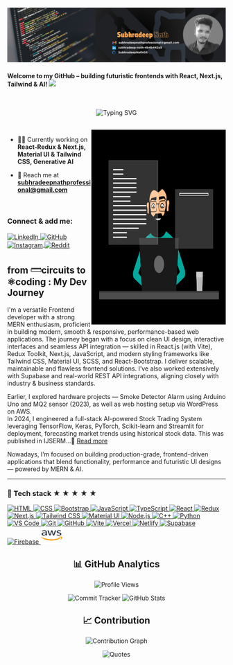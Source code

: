<!-- Banner -->
<p align="center">
  <img src="https://github.com/SubhradeepNathGit/SubhradeepNathGit/blob/main/Technology%20LinkedIn%20Banner%20in%20Black%20Blue%20Simple%20Style%20(2).png" alt="banner" />
</p>

<h4 align="left" >
Welcome to my GitHub – building futuristic frontends with <strong>React</strong>, <strong>Next.js</strong>, <strong>Tailwind</strong> & <strong>AI</strong>! <img src="https://media.giphy.com/media/hvRJCLFzcasrR4ia7z/giphy.gif" width="24" />
</h4>

<br>
<p align="center">
  <img src="https://readme-typing-svg.herokuapp.com?font=Source+Code+Pro&weight=600&size=32&pause=1000&color=6E6E6E&center=true&vCenter=true&width=600&lines=Hi+there!;This+is+Subhradeep+Nath;The+Next-Gen+Frontend+Developer;Transforming+Ideas+into;Interactive+Interfaces" alt="Typing SVG" />
</p>
<br>

<img align="right" width="310" height="450" src="https://github.com/SubhradeepNathGit/SubhradeepNathGit/blob/main/Gitimage.gif" alt="Coding GIF" />

- 🧑‍💻 Currently working on **React-Redux & Next.js, Material UI & Tailwind CSS, Generative AI**

- 📮 Reach me at **subhradeepnathprofessional@gmail.com**
<br/>

<h3 align="left">Connect & add me:</h3>
<p align="left">
  <a href="https://linkedin.com/in/subhradeep-nath-dev" target="blank">
    <img align="center" src="https://raw.githubusercontent.com/rahuldkjain/github-profile-readme-generator/master/src/images/icons/Social/linked-in-alt.svg" alt="LinkedIn" height="30" width="40" />
  </a>
   <a href="https://github.com/SubhradeepNathGit" target="blank">
    <img align="center" src="https://raw.githubusercontent.com/rahuldkjain/github-profile-readme-generator/master/src/images/icons/Social/github.svg" alt="GitHub" height="30" width="40" />
  </a>
  <a href="https://instagram.com/subhra_official" target="blank">
    <img align="center" src="https://raw.githubusercontent.com/rahuldkjain/github-profile-readme-generator/master/src/images/icons/Social/instagram.svg" alt="Instagram" height="30" width="40" />
  </a>
  <a href="https://www.reddit.com/user/Less-Cut-8419" target="blank">
    <img align="center" src="https://raw.githubusercontent.com/rahuldkjain/github-profile-readme-generator/master/src/images/icons/Social/reddit.svg" alt="Reddit" height="30" width="40" />
  </a>
</p> 



<h2 align="left">from 𓏠circuits  to  ⚛coding </> : My Dev Journey</h2>

<p>
I'm a versatile Frontend developer with a strong MERN enthusiasm, proficient in building modern, smooth & responsive, performance-based web applications.  
The journey began with a focus on clean UI design, interactive interfaces and seamless API integration — skilled in React.js (with Vite), Redux Toolkit, Next.js, JavaScript, and modern styling frameworks like Tailwind CSS, Material UI, SCSS, and React-Bootstrap.  
I deliver scalable, maintainable and flawless frontend solutions.  
I’ve also worked extensively with Supabase and real-world REST API integrations, aligning closely with industry & business standards.

Earlier, I explored hardware projects — Smoke Detector Alarm using Arduino Uno and MQ2 sensor (2023), as well as web hosting setup via WordPress on AWS.  
In 2024, I engineered a full-stack AI-powered Stock Trading System leveraging TensorFlow, Keras, PyTorch, Scikit-learn and Streamlit for deployment, forecasting market trends using historical stock data. This was published in IJSERM...📎 <a href="https://ijsrem.com/download/analytical-detection-of-smart-stock-trading-system-utilizing-ai-model/">Read more</a>
</p>

<p>
Nowadays, I’m focused on building production-grade, frontend-driven applications that blend functionality, performance and futuristic UI designs — powered by MERN & AI.
</p>

---

<h3 align="left">🛒 Tech stack ★ ★ ★ ★ ★</h3>

<p align="left">
  <a href="https://developer.mozilla.org/en-US/docs/Web/HTML" target="_blank">
    <img src="https://skillicons.dev/icons?i=html" alt="HTML" />
  </a>
  <a href="https://developer.mozilla.org/en-US/docs/Web/CSS" target="_blank">
    <img src="https://skillicons.dev/icons?i=css" alt="CSS" />
  </a>
  <a href="https://getbootstrap.com/" target="_blank">
    <img src="https://skillicons.dev/icons?i=bootstrap" alt="Bootstrap" />
  </a>
  <a href="https://developer.mozilla.org/en-US/docs/Web/JavaScript" target="_blank">
    <img src="https://skillicons.dev/icons?i=js" alt="JavaScript" />
  </a>
  <a href="https://www.typescriptlang.org/" target="_blank">
    <img src="https://skillicons.dev/icons?i=ts" alt="TypeScript" />
  </a>
  
  <a href="https://reactjs.org/" target="_blank">
    <img src="https://skillicons.dev/icons?i=react" alt="React" />
  </a>
  <a href="https://redux.js.org/" target="_blank">
    <img src="https://skillicons.dev/icons?i=redux" alt="Redux" />
  </a>


  <a href="https://nextjs.org/" target="_blank">
    <img src="https://skillicons.dev/icons?i=nextjs" alt="Next.js" />
  </a>
  <a href="https://tailwindcss.com/" target="_blank">
    <img src="https://skillicons.dev/icons?i=tailwind" alt="Tailwind CSS" />
  </a>
  <a href="https://mui.com/" target="_blank">
    <img src="https://cdn.worldvectorlogo.com/logos/material-ui-1.svg" alt="Material UI" width="40" height="40" />
  </a>
  <a href="https://nodejs.org/" target="_blank">
    <img src="https://skillicons.dev/icons?i=nodejs" alt="Node.js" />
  </a>
  <a href="https://isocpp.org/" target="_blank">
    <img src="https://skillicons.dev/icons?i=cpp" alt="C++" />
  </a>
  <a href="https://www.python.org/" target="_blank">
    <img src="https://skillicons.dev/icons?i=python" alt="Python" />
  </a>
  <a href="https://code.visualstudio.com/" target="_blank">
    <img src="https://skillicons.dev/icons?i=vscode" alt="VS Code" />
  </a>
  <a href="https://git-scm.com/" target="_blank">
    <img src="https://skillicons.dev/icons?i=git" alt="Git" />
  </a>
  <a href="https://github.com/" target="_blank">
    <img src="https://skillicons.dev/icons?i=github" alt="GitHub" />
  </a>
  <a href="https://vitejs.dev/" target="_blank">
    <img src="https://skillicons.dev/icons?i=vite" alt="Vite" />
  </a>
  <a href="https://vercel.com/" target="_blank">
    <img src="https://skillicons.dev/icons?i=vercel" alt="Vercel" />
  </a>
  <a href="https://www.netlify.com/" target="_blank">
    <img src="https://skillicons.dev/icons?i=netlify" alt="Netlify" />
  </a>
  <a href="https://supabase.com/" target="_blank">
    <img src="https://cdn.jsdelivr.net/gh/devicons/devicon/icons/supabase/supabase-original.svg" alt="Supabase" width="40" height="40" />
  </a>
  <a href="https://firebase.google.com/" target="_blank">
  <img src="https://cdn.jsdelivr.net/gh/devicons/devicon/icons/firebase/firebase-plain.svg" alt="Firebase" width="40" height="40" />
</a>
<a href="https://aws.amazon.com/" target="_blank">
  <img src="https://raw.githubusercontent.com/devicons/devicon/master/icons/amazonwebservices/amazonwebservices-original-wordmark.svg" alt="AWS" width="50" height="40" />
</a>

</p>





<h2 align="center">📊 GitHub Analytics</h2>

<p align="center">
  <img src="https://komarev.com/ghpvc/?username=SubhradeepNathGit&label=Profile%20Views&style=flat-square&color=blueviolet&labelColor=00000000" alt="Profile Views" />
</p>

<div align="center">
    <img src="https://github-readme-stats.vercel.app/api?username=SubhradeepNathGit&show_icons=true&include_all_commits=true&count_private=true&theme=transparent&hide_border=true&custom_title=Commit+Tracker" alt="Commit Tracker" />
  <img src="https://github-readme-stats.vercel.app/api?username=SubhradeepNathGit&show_icons=true&theme=transparent&hide_border=true&rank_icon=github&custom_title=GitHub+Stats" alt="GitHub Stats" />
</div>


<h2 align="center">📈 Contribution </h2>
<p align="center">
  <img src="https://github-readme-activity-graph.vercel.app/graph?username=SubhradeepNathGit&bg_color=00000000&color=58a6ff&line=58a6ff&point=ffffff&area=true&hide_border=true" alt="Contribution Graph" />
</p>

<p align="center">
  <img src="https://quotes-github-readme.vercel.app/api?type=horizontal&theme=dark" alt="Quotes" />
</p>


  



